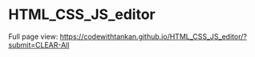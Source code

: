 # HTML_CSS_JS_editor

Full page view: https://codewithtankan.github.io/HTML_CSS_JS_editor/?submit=CLEAR-All 
